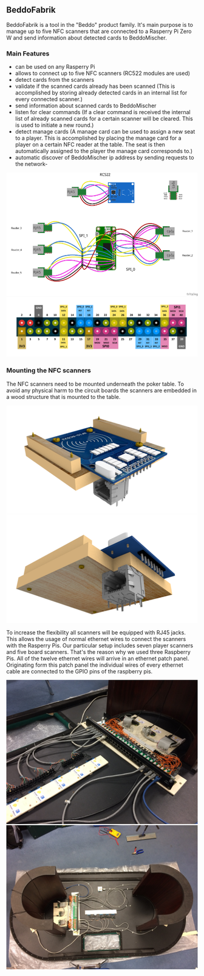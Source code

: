 ## BeddoFabrik

BeddoFabrik is a tool in the "Beddo" product family.
It's main purpose is to manage up to five NFC scanners that are connected to a Rasperry Pi Zero W and send information about detected cards to BeddoMischer.

### Main Features
- can be used on any Rasperry Pi
- allows to connect up to five NFC scanners (RC522 modules are used)
- detect cards from the scanners
- validate if the scanned cards already has been scanned (This is accomplished by storing already detected cards in an internal list for every connected scanner.)
- send information about scanned cards to BeddoMischer
- listen for clear commands (If a clear command is received the internal list of already scanned cards for a certain scanner will be cleared. This is used to initiate a new round.)
- detect manage cards (A manage card can be used to assign a new seat to a player. This is accomplished by placing the manage card for a player on a certain NFC reader at the table. The seat is then automatically assigned to the player the manage card corresponds to.)
- automatic discover of BeddoMischer ip address by sending requests to the network- 


![](/build/resources/BeddoFabrik_wiring.png)
![](/build/resources/raspberry-pi-pinout-5-readers.png)


### Mounting the NFC scanners
The NFC scanners need to be mounted underneath the poker table. To avoid any physical harm to the circuit boards the scanners are embedded in a wood structure that is mounted to the table.

![](/build/resources/scanner_mount_single_1.png)
![](/build/resources/scanner_mount_single_2.png)

To increase the flexibility all scanners will be equipped with RJ45 jacks. This allows the usage of normal ethernet wires to connect the scanners with the Rasperry Pis.
Our particular setup includes seven player scanners and five board scanners. That's the reason why we used three Raspberry Pis. All of the twelve ethernet wires will arrive in an ethernet patch panel. Originating form this patch panel the individual wires of every ethernet cable are connected to the GPIO pins of the raspberry pis.

![](/build/resources/patch_panel.JPG)
![](/build/resources/complete_table.JPG)
